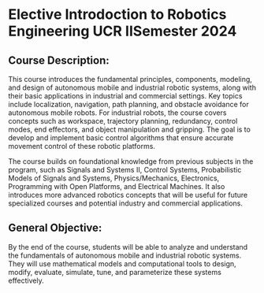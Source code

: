 # Elective Introdoction to Robotics Engineering UCR IISemester 2024
## Course Description:
This course introduces the fundamental principles, components, modeling, and design of autonomous mobile and industrial robotic systems, along with their basic applications in industrial and commercial settings. Key topics include localization, navigation, path planning, and obstacle avoidance for autonomous mobile robots. For industrial robots, the course covers concepts such as workspace, trajectory planning, redundancy, control modes, end effectors, and object manipulation and gripping. The goal is to develop and implement basic control algorithms that ensure accurate movement control of these robotic platforms.

The course builds on foundational knowledge from previous subjects in the program, such as Signals and Systems II, Control Systems, Probabilistic Models of Signals and Systems, Physics/Mechanics, Electronics, Programming with Open Platforms, and Electrical Machines. It also introduces more advanced robotics concepts that will be useful for future specialized courses and potential industry and commercial applications.

## General Objective:
By the end of the course, students will be able to analyze and understand the fundamentals of autonomous mobile and industrial robotic systems. They will use mathematical models and computational tools to design, modify, evaluate, simulate, tune, and parameterize these systems effectively.
